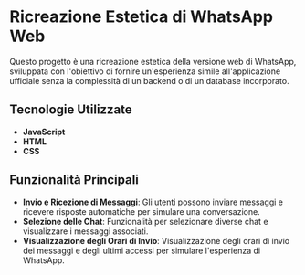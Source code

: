# Ricreazione Estetica di WhatsApp Web

Questo progetto è una ricreazione estetica della versione web di WhatsApp, sviluppata con l'obiettivo di fornire un'esperienza simile all'applicazione ufficiale senza la complessità di un backend o di un database incorporato. 

## Tecnologie Utilizzate

- **JavaScript**
- **HTML**
- **CSS**

## Funzionalità Principali

- **Invio e Ricezione di Messaggi**: Gli utenti possono inviare messaggi e ricevere risposte automatiche per simulare una conversazione.
- **Selezione delle Chat**: Funzionalità per selezionare diverse chat e visualizzare i messaggi associati.
- **Visualizzazione degli Orari di Invio**: Visualizzazione degli orari di invio dei messaggi e degli ultimi accessi per simulare l'esperienza di WhatsApp.


